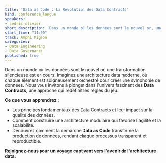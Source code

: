 ```yaml
---
title: 'Data as Code : La Révolution des Data Contracts'
kind: conference_longue
speakers:
- cedric-olivier
short_description: 'Dans un monde où les données sont le nouvel or, une transformation silencieuse est en cours.'
start_time: "11:00"
track: Amphi Migeon
categories:
- Data Engineering
- Data Governance
published: true
---
```


Dans un monde où les données sont le nouvel or, une transformation silencieuse est en cours. Imaginez une architecture data moderne, où chaque élément est soigneusement orchestré pour créer une symphonie de données. Nous vous invitons à plonger dans l'univers fascinant des **Data Contracts**, une approche qui redéfinit les règles du jeu.

**Ce que vous apprendrez :**

* Les principes fondamentaux des Data Contracts et leur impact sur la qualité des données.
* Comment construire une architecture modulaire qui favorise l'agilité et la scalabilité.
* Découvrez comment la démarche **Data as Code** transforme la production de données, rendant chaque processus transparent et reproductible.

**Rejoignez-nous pour un voyage captivant vers l'avenir de l'architecture data.**
